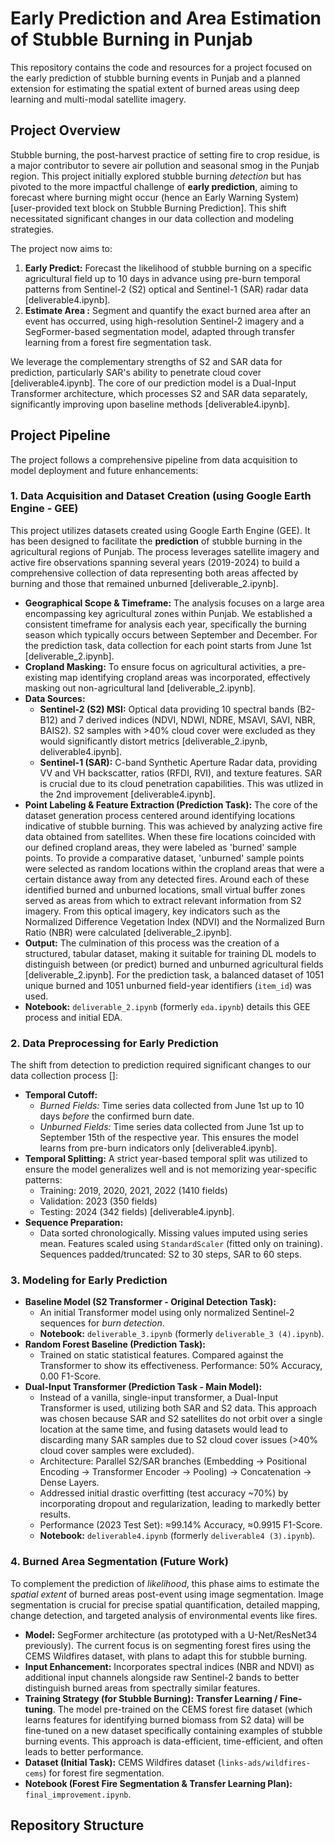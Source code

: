 # Early Prediction and Area Estimation of Stubble Burning in Punjab

This repository contains the code and resources for a project focused on the early prediction of stubble burning events in Punjab and a planned extension for estimating the spatial extent of burned areas using deep learning and multi-modal satellite imagery.

## Project Overview

Stubble burning, the post-harvest practice of setting fire to crop residue, is a major contributor to severe air pollution and seasonal smog in the Punjab region. This project initially explored stubble burning *detection* but has pivoted to the more impactful challenge of **early prediction**, aiming to forecast where burning might occur (hence an Early Warning System) [user-provided text block on Stubble Burning Prediction]. This shift necessitated significant changes in our data collection and modeling strategies.

The project now aims to:
1.  **Early Predict:** Forecast the likelihood of stubble burning on a specific agricultural field up to 10 days in advance using pre-burn temporal patterns from Sentinel-2 (S2) optical and Sentinel-1 (SAR) radar data [deliverable4.ipynb].
2.  **Estimate Area :** Segment and quantify the exact burned area after an event has occurred, using high-resolution Sentinel-2 imagery and a SegFormer-based segmentation model, adapted through transfer learning from a forest fire segmentation task.

We leverage the complementary strengths of S2 and SAR data for prediction, particularly SAR's ability to penetrate cloud cover [deliverable4.ipynb]. The core of our prediction model is a Dual-Input Transformer architecture, which processes S2 and SAR data separately, significantly improving upon baseline methods [deliverable4.ipynb].

## Project Pipeline

The project follows a comprehensive pipeline from data acquisition to model deployment and future enhancements:

### 1. Data Acquisition and Dataset Creation (using Google Earth Engine - GEE)

This project utilizes datasets created using Google Earth Engine (GEE). It has been designed to facilitate the **prediction** of stubble burning in the agricultural regions of Punjab. The process leverages satellite imagery and active fire observations spanning several years (2019-2024) to build a comprehensive collection of data representing both areas affected by burning and those that remained unburned [deliverable_2.ipynb].

* **Geographical Scope & Timeframe:** The analysis focuses on a large area encompassing key agricultural zones within Punjab. We established a consistent timeframe for analysis each year, specifically the burning season which typically occurs between September and December. For the prediction task, data collection for each point starts from June 1st [deliverable_2.ipynb].
* **Cropland Masking:** To ensure focus on agricultural activities, a pre-existing map identifying cropland areas was incorporated, effectively masking out non-agricultural land [deliverable_2.ipynb].
* **Data Sources:**
    * **Sentinel-2 (S2) MSI:** Optical data providing 10 spectral bands (B2-B12) and 7 derived indices (NDVI, NDWI, NDRE, MSAVI, SAVI, NBR, BAIS2). S2 samples with >40% cloud cover were excluded as they would significantly distort metrics [deliverable_2.ipynb, deliverable4.ipynb].
    * **Sentinel-1 (SAR):** C-band Synthetic Aperture Radar data, providing VV and VH backscatter, ratios (RFDI, RVI), and texture features. SAR is crucial due to its cloud penetration capabilities. This was utlized in the 2nd improvement [deliverable4.ipynb].
* **Point Labeling & Feature Extraction (Prediction Task):** The core of the dataset generation process centered around identifying locations indicative of stubble burning. This was achieved by analyzing active fire data obtained from satellites. When these fire locations coincided with our defined cropland areas, they were labeled as 'burned' sample points. To provide a comparative dataset, 'unburned' sample points were selected as random locations within the cropland areas that were a certain distance away from any detected fires. Around each of these identified burned and unburned locations, small virtual buffer zones served as areas from which to extract relevant information from S2 imagery. From this optical imagery, key indicators such as the Normalized Difference Vegetation Index (NDVI) and the Normalized Burn Ratio (NBR) were calculated [deliverable_2.ipynb].
* **Output:** The culmination of this process was the creation of a structured, tabular dataset, making it suitable for training DL models to distinguish between (or predict) burned and unburned agricultural fields [deliverable_2.ipynb]. For the prediction task, a balanced dataset of 1051 unique burned and 1051 unburned field-year identifiers (`item_id`) was used.
* **Notebook:** `deliverable_2.ipynb` (formerly `eda.ipynb`) details this GEE process and initial EDA.

### 2. Data Preprocessing for Early Prediction

The shift from detection to prediction required significant changes to our data collection process []:
* **Temporal Cutoff:**
    * *Burned Fields:* Time series data collected from June 1st up to 10 days *before* the confirmed burn date.
    * *Unburned Fields:* Time series data collected from June 1st up to September 15th of the respective year. This ensures the model learns from pre-burn indicators only [deliverable4.ipynb].
* **Temporal Splitting:** A strict year-based temporal split was utilized to ensure the model generalizes well and is not memorizing year-specific patterns:
    * Training: 2019, 2020, 2021, 2022 (1410 fields)
    * Validation: 2023 (350 fields)
    * Testing: 2024 (342 fields) [deliverable4.ipynb].
* **Sequence Preparation:**
    * Data sorted chronologically. Missing values imputed using series mean. Features scaled using `StandardScaler` (fitted only on training). Sequences padded/truncated: S2 to 30 steps, SAR to 60 steps.

### 3. Modeling for Early Prediction

* **Baseline Model (S2 Transformer - Original Detection Task):**
    * An initial Transformer model using only normalized Sentinel-2 sequences for *burn detection*.
    * **Notebook:** `deliverable_3.ipynb` (formerly `deliverable_3 (4).ipynb`).
* **Random Forest Baseline (Prediction Task):**
    * Trained on static statistical features. Compared against the Transformer to show its effectiveness. Performance: 50% Accuracy, 0.00 F1-Score.
* **Dual-Input Transformer (Prediction Task - Main Model):**
    * Instead of a vanilla, single-input transformer, a Dual-Input Transformer is used, utilizing both SAR and S2 data. This approach was chosen because SAR and S2 satellites do not orbit over a single location at the same time, and fusing datasets would lead to discarding many SAR samples due to S2 cloud cover issues (>40% cloud cover samples were excluded).
    * Architecture: Parallel S2/SAR branches (Embedding -> Positional Encoding -> Transformer Encoder -> Pooling) -> Concatenation -> Dense Layers.
    * Addressed initial drastic overfitting (test accuracy ~70%) by incorporating dropout and regularization, leading to markedly better results.
    * Performance (2023 Test Set): ≈99.14% Accuracy, ≈0.9915 F1-Score.
    * **Notebook:** `deliverable4.ipynb` (formerly `deliverable4 (3).ipynb`).

### 4. Burned Area Segmentation (Future Work)

To complement the prediction of *likelihood*, this phase aims to estimate the *spatial extent* of burned areas post-event using image segmentation. Image segmentation is crucial for precise spatial quantification, detailed mapping, change detection, and targeted analysis of environmental events like fires.
* **Model:** SegFormer architecture (as prototyped with a U-Net/ResNet34 previously). The current focus is on segmenting forest fires using the CEMS Wildfires dataset, with plans to adapt this for stubble burning.
* **Input Enhancement:** Incorporates spectral indices (NBR and NDVI) as additional input channels alongside raw Sentinel-2 bands to better distinguish burned areas from spectrally similar features.
* **Training Strategy (for Stubble Burning):** **Transfer Learning / Fine-tuning**. The model pre-trained on the CEMS forest fire dataset (which learns features for identifying burned biomass from S2 data) will be fine-tuned on a new dataset specifically containing examples of stubble burning events. This approach is data-efficient, time-efficient, and often leads to better performance.
* **Dataset (Initial Task):** CEMS Wildfires dataset (`links-ads/wildfires-cems`) for forest fire segmentation.
* **Notebook (Forest Fire Segmentation & Transfer Learning Plan):** `final_improvement.ipynb`.

## Repository Structure
